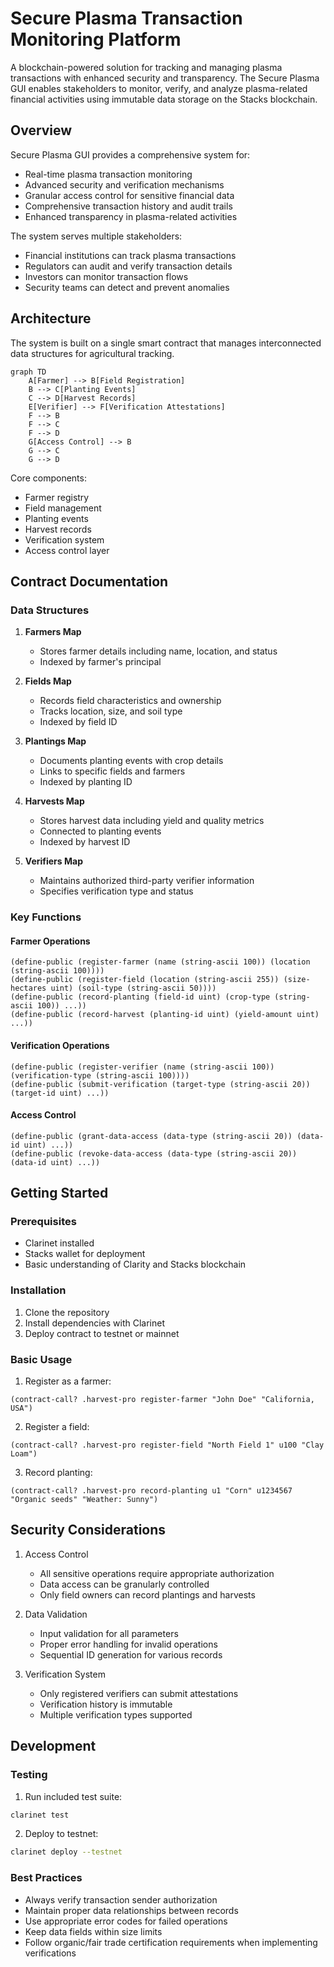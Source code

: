 # Secure Plasma Transaction Monitoring Platform

A blockchain-powered solution for tracking and managing plasma transactions with enhanced security and transparency. The Secure Plasma GUI enables stakeholders to monitor, verify, and analyze plasma-related financial activities using immutable data storage on the Stacks blockchain.

## Overview

Secure Plasma GUI provides a comprehensive system for:
- Real-time plasma transaction monitoring
- Advanced security and verification mechanisms
- Granular access control for sensitive financial data
- Comprehensive transaction history and audit trails
- Enhanced transparency in plasma-related activities

The system serves multiple stakeholders:
- Financial institutions can track plasma transactions
- Regulators can audit and verify transaction details
- Investors can monitor transaction flows
- Security teams can detect and prevent anomalies

## Architecture

The system is built on a single smart contract that manages interconnected data structures for agricultural tracking.

```mermaid
graph TD
    A[Farmer] --> B[Field Registration]
    B --> C[Planting Events]
    C --> D[Harvest Records]
    E[Verifier] --> F[Verification Attestations]
    F --> B
    F --> C
    F --> D
    G[Access Control] --> B
    G --> C
    G --> D
```

Core components:
- Farmer registry
- Field management
- Planting events
- Harvest records
- Verification system
- Access control layer

## Contract Documentation

### Data Structures

1. **Farmers Map**
   - Stores farmer details including name, location, and status
   - Indexed by farmer's principal

2. **Fields Map**
   - Records field characteristics and ownership
   - Tracks location, size, and soil type
   - Indexed by field ID

3. **Plantings Map**
   - Documents planting events with crop details
   - Links to specific fields and farmers
   - Indexed by planting ID

4. **Harvests Map**
   - Stores harvest data including yield and quality metrics
   - Connected to planting events
   - Indexed by harvest ID

5. **Verifiers Map**
   - Maintains authorized third-party verifier information
   - Specifies verification type and status

### Key Functions

#### Farmer Operations
```clarity
(define-public (register-farmer (name (string-ascii 100)) (location (string-ascii 100))))
(define-public (register-field (location (string-ascii 255)) (size-hectares uint) (soil-type (string-ascii 50))))
(define-public (record-planting (field-id uint) (crop-type (string-ascii 100)) ...))
(define-public (record-harvest (planting-id uint) (yield-amount uint) ...))
```

#### Verification Operations
```clarity
(define-public (register-verifier (name (string-ascii 100)) (verification-type (string-ascii 100))))
(define-public (submit-verification (target-type (string-ascii 20)) (target-id uint) ...))
```

#### Access Control
```clarity
(define-public (grant-data-access (data-type (string-ascii 20)) (data-id uint) ...))
(define-public (revoke-data-access (data-type (string-ascii 20)) (data-id uint) ...))
```

## Getting Started

### Prerequisites
- Clarinet installed
- Stacks wallet for deployment
- Basic understanding of Clarity and Stacks blockchain

### Installation
1. Clone the repository
2. Install dependencies with Clarinet
3. Deploy contract to testnet or mainnet

### Basic Usage

1. Register as a farmer:
```clarity
(contract-call? .harvest-pro register-farmer "John Doe" "California, USA")
```

2. Register a field:
```clarity
(contract-call? .harvest-pro register-field "North Field 1" u100 "Clay Loam")
```

3. Record planting:
```clarity
(contract-call? .harvest-pro record-planting u1 "Corn" u1234567 "Organic seeds" "Weather: Sunny")
```

## Security Considerations

1. Access Control
   - All sensitive operations require appropriate authorization
   - Data access can be granularly controlled
   - Only field owners can record plantings and harvests

2. Data Validation
   - Input validation for all parameters
   - Proper error handling for invalid operations
   - Sequential ID generation for various records

3. Verification System
   - Only registered verifiers can submit attestations
   - Verification history is immutable
   - Multiple verification types supported

## Development

### Testing
1. Run included test suite:
```bash
clarinet test
```

2. Deploy to testnet:
```bash
clarinet deploy --testnet
```

### Best Practices
- Always verify transaction sender authorization
- Maintain proper data relationships between records
- Use appropriate error codes for failed operations
- Keep data fields within size limits
- Follow organic/fair trade certification requirements when implementing verifications